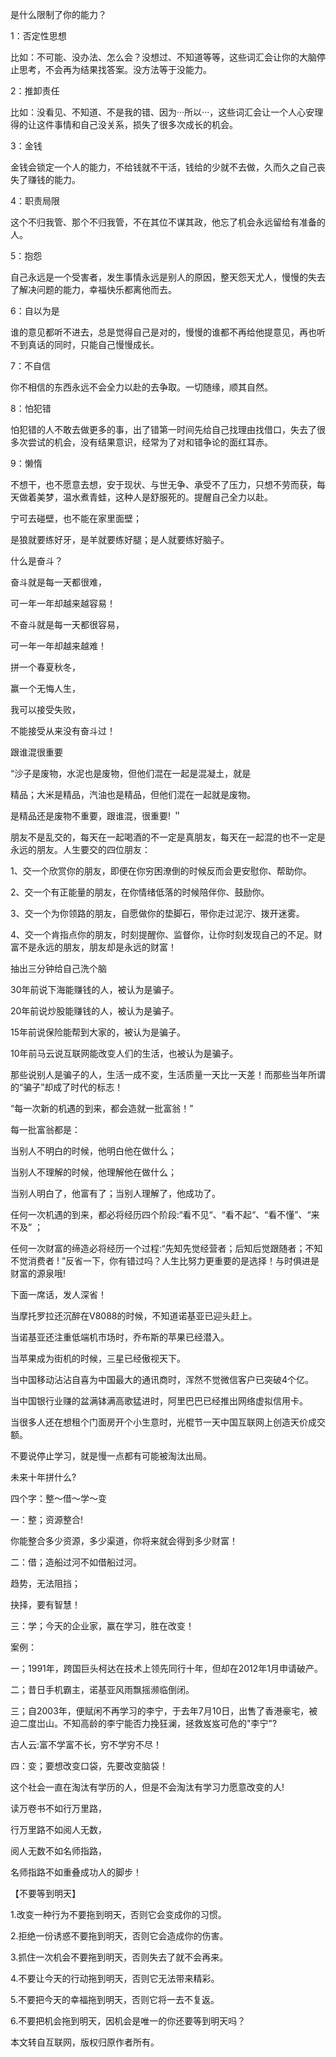 是什么限制了你的能力？

1：否定性思想

比如：不可能、没办法、怎么会？没想过、不知道等等，这些词汇会让你的大脑停止思考，不会再为结果找答案。没方法等于没能力。

2：推卸责任

比如：没看见、不知道、不是我的错、因为···所以···，这些词汇会让一个人心安理得的让这件事情和自己没关系，损失了很多次成长的机会。

3：金钱

金钱会锁定一个人的能力，不给钱就不干活，钱给的少就不去做，久而久之自己丧失了赚钱的能力。

4：职责局限

这个不归我管、那个不归我管，不在其位不谋其政，他忘了机会永远留给有准备的人。

5：抱怨

自己永远是一个受害者，发生事情永远是别人的原因，整天怨天尤人，慢慢的失去了解决问题的能力，幸福快乐都离他而去。

6：自以为是

谁的意见都听不进去，总是觉得自己是对的，慢慢的谁都不再给他提意见，再也听不到真话的同时，只能自己慢慢成长。

7：不自信

你不相信的东西永远不会全力以赴的去争取。一切随缘，顺其自然。

8：怕犯错

怕犯错的人不敢去做更多的事，出了错第一时间先给自己找理由找借口，失去了很多次尝试的机会，没有结果意识，经常为了对和错争论的面红耳赤。

9：懒惰

不想干，也不愿意去想，安于现状、与世无争、承受不了压力，只想不劳而获，每天做着美梦，温水煮青蛙，这种人是舒服死的。提醒自己全力以赴。

宁可去碰壁，也不能在家里面壁；

是狼就要练好牙，是羊就要练好腿；是人就要练好脑子。

什么是奋斗？

奋斗就是每一天都很难，

可一年一年却越来越容易！

不奋斗就是每一天都很容易，

可一年一年却越来越难！

拼一个春夏秋冬，

赢一个无悔人生，

我可以接受失败，

不能接受从来没有奋斗过！

跟谁混很重要

“沙子是废物，水泥也是废物，但他们混在一起是混凝土，就是

精品；大米是精品，汽油也是精品，但他们混在一起就是废物。

是精品还是废物不重要，跟谁混，很重要! ＂

朋友不是乱交的，每天在一起喝酒的不一定是真朋友，每天在一起混的也不一定是永远的朋友。人生要交的四位朋友：

1、交一个欣赏你的朋友，即便在你穷困潦倒的时候反而会更安慰你、帮助你。

2、交一个有正能量的朋友，在你情绪低落的时候陪伴你、鼓励你。

3、交一个为你领路的朋友，自愿做你的垫脚石，带你走过泥泞、拨开迷雾。

4、交一个肯指点你的朋友，时刻提醒你、监督你，让你时刻发现自己的不足。财富不是永远的朋友，朋友却是永远的财富！

抽出三分钟给自己洗个脑

30年前说下海能赚钱的人，被认为是骗子。

20年前说炒股能赚钱的人，被认为是骗子。

15年前说保险能帮到大家的，被认为是骗子。

10年前马云说互联网能改变人们的生活，也被认为是骗子。

那些说别人是骗子的人，生活一成不変，生活质量一天比一天差！而那些当年所谓的“骗子”却成了时代的标志！

“每一次新的机遇的到来，都会造就一批富翁！”

每一批富翁都是：

当别人不明白的时候，他明白他在做什么；

当别人不理解的时候，他理解他在做什么；

当别人明白了，他富有了；当别人理解了，他成功了。

任何一次机遇的到来，都必将经历四个阶段:“看不见“、“看不起“、“看不懂”、“来不及” ；

任何一次财富的缔造必将经历一个过程:“先知先觉经营者；后知后觉跟随者；不知不觉消费者 ! ”反省一下，你有错过吗？人生比努力更重要的是选择！与时俱进是财富的源泉哦!

下面一席话，发人深省！

当摩托罗拉还沉醉在V8088的时候，不知道诺基亚已迎头赶上。

当诺基亚还注重低端机市场时，乔布斯的苹果已经潜入。

当苹果成为街机的时候，三星已经傲视天下。

当中国移动沾沾自喜为中国最大的通讯商时，浑然不觉微信客户已突破4个亿。

当中国银行业赚的盆满钵满高歌猛进时，阿里巴巴已经推出网络虚拟信用卡。

当很多人还在想租个门面房开个小生意时，光棍节一天中国互联网上创造天价成交额。

不要说停止学习，就是慢一点都有可能被淘汰出局。

未来十年拼什么?

四个字：整～借～学～变

一：整；资源整合!

你能整合多少资源，多少渠道，你将来就会得到多少财富！

二：借；造船过河不如借船过河。

趋势，无法阻挡；

抉择，要有智慧！

三：学；今天的企业家，赢在学习，胜在改变！

案例：

一；1991年，跨国巨头柯达在技术上领先同行十年，但却在2012年1月申请破产。

二；昔日手机霸主，诺基亚风雨飘摇濒临倒闭。

三；自2003年，便赋闲不再学习的李宁，于去年7月10日，出售了香港豪宅，被迫二度岀山。不知高龄的李宁能否力挽狂澜，拯救岌岌可危的"李宁"?

古人云:富不学富不长，穷不学穷不尽！

四：变；要想改变口袋，先要改变脑袋！

这个社会一直在淘汰有学历的人，但是不会淘汰有学习力愿意改变的人!

读万卷书不如行万里路，

行万里路不如阅人无数，

阅人无数不如名师指路，

名师指路不如重叠成功人的脚步！

【不要等到明天】

1.改变一种行为不要拖到明天，否则它会变成你的习惯。

2.拒绝一份诱惑不要拖到明天，否则它会造成你的伤害。

3.抓住一次机会不要拖到明天，否则失去了就不会再来。

4.不要让今天的行动拖到明天，否则它无法带来精彩。

5.不要把今天的幸福拖到明天，否则它将一去不复返。

6.不要把机会拖到明天，因机会是唯一的你还要等到明天吗？

本文转自互联网，版权归原作者所有。


